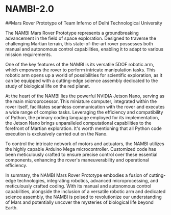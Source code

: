 # NAMBI-2.0
##Mars Rover Prototype of Team Inferno of Delhi Technological University

The NAMBI Mars Rover Prototype represents a groundbreaking advancement in the field of space exploration. Designed to traverse the challenging Martian terrain, this state-of-the-art rover possesses both manual and autonomous control capabilities, enabling it to adapt to various mission requirements.

One of the key features of the NAMBI is its versatile 5DOF robotic arm, which empowers the rover to perform intricate manipulation tasks. This robotic arm opens up a world of possibilities for scientific exploration, as it can be equipped with a cutting-edge science assembly dedicated to the study of biological life on the red planet.

At the heart of the NAMBI lies the powerful NVIDIA Jetson Nano, serving as the main microprocessor. This miniature computer, integrated within the rover itself, facilitates seamless communication with the rover and executes a wide range of complex tasks. Leveraging the efficiency and compatibility of Python, the primary coding language employed for its implementation, the Jetson Nano brings unparalleled computational capabilities to the forefront of Martian exploration. It's worth mentioning that all Python code execution is exclusively carried out on the Nano.

To control the intricate network of motors and actuators, the NAMBI utilizes the highly capable Arduino Mega microcontroller. Customized code has been meticulously crafted to ensure precise control over these essential components, enhancing the rover's maneuverability and operational efficiency.

In summary, the NAMBI Mars Rover Prototype embodies a fusion of cutting-edge technologies, integrating robotics, advanced microprocessing, and meticulously crafted coding. With its manual and autonomous control capabilities, alongside the inclusion of a versatile robotic arm and dedicated science assembly, the NAMBI is poised to revolutionize our understanding of Mars and potentially uncover the mysteries of biological life beyond Earth.